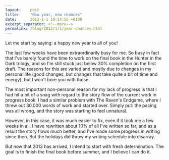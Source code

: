 ```yaml
---
layout:    post
title:     "New year, new chances"
date:      2013-1-1 19:14:56 +0100
excerpt_separator: <!--more-->
permalink: /blog/2013/1/1/year-chances.html
---
```


Let me start by saying: a happy new year to all of you!

The last few weeks have been extraordinarily busy for me. So busy in fact that I've barely found the time to work on the final book in the Hunter in the Dark trilogy, and so I'm still stuck just below 30% completion on the first draft. The reasons for this are varied and mostly due to changes in my personal life (good changes, but changes that take quite a bit of time and energy), but I won't bore you with those.

<!--more-->
The most important non-personal reason for my lack of progress is that I had hit a bit of a snag with regard to the story flow of the current work in progress book. I had a similar problem with The Raven's Endgame, where I threw out 30.000 words of work and started over. Simply put: the pacing was all wrong, and the story was starting to feel unnatural.

However, in this case, it was much easier to fix, even if it took me a few weeks in all. I have rewritten about 10% of all I've written so far, and as a result the story flows much better, and I've made some progress in writing since then. But the holidays did throw my writing schedule into disarray.

But now that 2013 has arrived, I intend to start with fresh determination. The goal is to finish the final book before summer, and I believe I can do it.